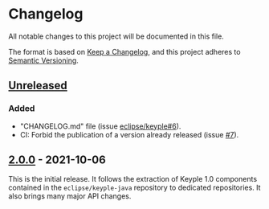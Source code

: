# Changelog
All notable changes to this project will be documented in this file.

The format is based on [Keep a Changelog](https://keepachangelog.com/en/1.0.0/),
and this project adheres to [Semantic Versioning](https://semver.org/spec/v2.0.0.html).

## [Unreleased]
### Added
- "CHANGELOG.md" file (issue [eclipse/keyple#6]).
- CI: Forbid the publication of a version already released (issue [#7]).

## [2.0.0] - 2021-10-06
This is the initial release.
It follows the extraction of Keyple 1.0 components contained in the `eclipse/keyple-java` repository to dedicated repositories.
It also brings many major API changes.

[unreleased]: https://github.com/eclipse/keyple-plugin-stub-java-lib/compare/2.0.0...HEAD
[2.0.0]: https://github.com/eclipse/keyple-plugin-stub-java-lib/releases/tag/2.0.0

[#7]: https://github.com/eclipse/keyple-plugin-stub-java-lib/issues/7

[eclipse/keyple#6]: https://github.com/eclipse/keyple/issues/6